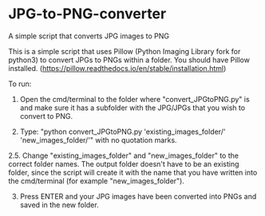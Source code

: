 # JPG-to-PNG-converter
A simple script that converts JPG images to PNG


This is a simple script that uses Pillow (Python Imaging Library fork for python3) to convert JPGs to PNGs within a folder.
You should have Pillow installed. (https://pillow.readthedocs.io/en/stable/installation.html)

To run:
1.   Open the cmd/terminal to the folder where "convert_JPGtoPNG.py" is and make sure it has a subfolder with the JPG/JPGs that you wish to convert to PNG.

2.   Type: "python convert_JPGtoPNG.py 'existing_images_folder/' 'new_images_folder/'" with no quotation marks.

2.5. Change "existing_images_folder" and "new_images_folder" to the correct folder names. The output folder doesn't have to be an existing folder, since the script will create it with the name that you have written into the cmd/terminal (for example "new_images_folder").

3.   Press ENTER and your JPG images have been converted into PNGs and saved in the new folder.
